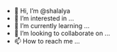 - 👋 Hi, I’m @shalalya
- 👀 I’m interested in ...
- 🌱 I’m currently learning ...
- 💞️ I’m looking to collaborate on ...
- 📫 How to reach me ...

<!---
shalalya/shalalya is a ✨ special ✨ repository because its `README.md` (this file) appears on your GitHub profile.
You can click the Preview link to take a look at your changes.
--->
